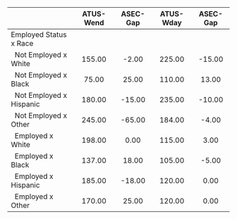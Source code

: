 
|                      |    ATUS-Wend |     ASEC-Gap |    ATUS-Wday |     ASEC-Gap |
| -------------------- | :----------: | :----------: | :----------: | :----------: |
| Employed Status x Race |              |              |              |              |
| &nbsp;&nbsp;Not Employed x White |       155.00 |        -2.00 |       225.00 |       -15.00 |
| &nbsp;&nbsp;Not Employed x Black |        75.00 |        25.00 |       110.00 |        13.00 |
| &nbsp;&nbsp;Not Employed x Hispanic |       180.00 |       -15.00 |       235.00 |       -10.00 |
| &nbsp;&nbsp;Not Employed x Other |       245.00 |       -65.00 |       184.00 |        -4.00 |
| &nbsp;&nbsp;Employed x White |       198.00 |         0.00 |       115.00 |         3.00 |
| &nbsp;&nbsp;Employed x Black |       137.00 |        18.00 |       105.00 |        -5.00 |
| &nbsp;&nbsp;Employed x Hispanic |       185.00 |       -18.00 |       120.00 |         0.00 |
| &nbsp;&nbsp;Employed x Other |       170.00 |        25.00 |       120.00 |         0.00 |

